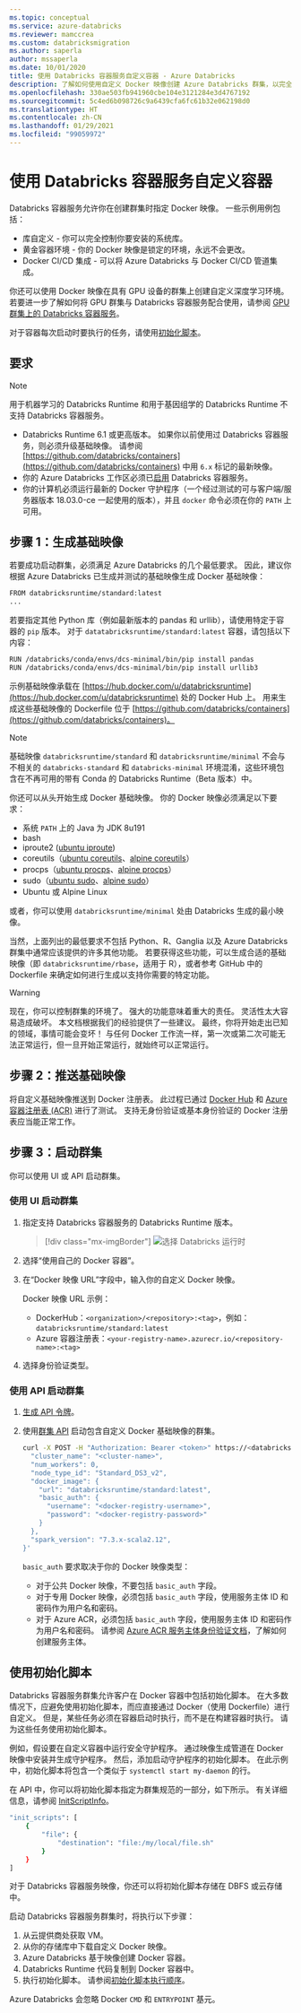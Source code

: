 ```yaml
---
ms.topic: conceptual
ms.service: azure-databricks
ms.reviewer: mamccrea
ms.custom: databricksmigration
ms.author: saperla
author: mssaperla
ms.date: 10/01/2020
title: 使用 Databricks 容器服务自定义容器 - Azure Databricks
description: 了解如何使用自定义 Docker 映像创建 Azure Databricks 群集，以完全控制库自定义、环境锁定和 CI/CD 集成。
ms.openlocfilehash: 330ae503fb941960cbe104e3121284e3d4767192
ms.sourcegitcommit: 5c4ed6b098726c9a6439cfa6fc61b32e062198d0
ms.translationtype: HT
ms.contentlocale: zh-CN
ms.lasthandoff: 01/29/2021
ms.locfileid: "99059972"
---
```

# <a name="customize-containers-with-databricks-container-services"></a><a id="containers"> </a><a id="customize-containers-with-databricks-container-services"> </a>使用 Databricks 容器服务自定义容器

Databricks 容器服务允许你在创建群集时指定 Docker 映像。 一些示例用例包括：

* 库自定义 - 你可以完全控制你要安装的系统库。
* 黄金容器环境 - 你的 Docker 映像是锁定的环境，永远不会更改。
* Docker CI/CD 集成 - 可以将 Azure Databricks 与 Docker CI/CD 管道集成。

你还可以使用 Docker 映像在具有 GPU 设备的群集上创建自定义深度学习环境。 若要进一步了解如何将 GPU 群集与 Databricks 容器服务配合使用，请参阅 [GPU 群集上的 Databricks 容器服务](gpu.md#databricks-container-services-on-gpu-clusters)。

对于容器每次启动时要执行的任务，请使用[初始化脚本](#containers-init-script)。

## <a name="requirements"></a>要求

> [!NOTE]
>
> 用于机器学习的 Databricks Runtime 和用于基因组学的 Databricks Runtime 不支持 Databricks 容器服务。

* Databricks Runtime 6.1 或更高版本。 如果你以前使用过 Databricks 容器服务，则必须升级基础映像。 请参阅 [https://github.com/databricks/containers](https://github.com/databricks/containers) 中用 `6.x` 标记的最新映像。
* 你的 Azure Databricks 工作区必须已[启用](../administration-guide/clusters/container-services.md) Databricks 容器服务。
* 你的计算机必须运行最新的 Docker 守护程序（一个经过测试的可与客户端/服务器版本 18.03.0-ce 一起使用的版本），并且 `docker` 命令必须在你的 `PATH` 上可用。

## <a name="step-1-build-your-base"></a>步骤 1：生成基础映像

若要成功启动群集，必须满足 Azure Databricks 的几个最低要求。 因此，建议你根据 Azure Databricks 已生成并测试的基础映像生成 Docker 基础映像：

```bash
FROM databricksruntime/standard:latest
...
```

若要指定其他 Python 库（例如最新版本的 pandas 和 urllib），请使用特定于容器的 `pip` 版本。 对于 `datatabricksruntime/standard:latest` 容器，请包括以下内容：

```bash
RUN /databricks/conda/envs/dcs-minimal/bin/pip install pandas
RUN /databricks/conda/envs/dcs-minimal/bin/pip install urllib3
```

示例基础映像承载在 [https://hub.docker.com/u/databricksruntime](https://hub.docker.com/u/databricksruntime) 处的 Docker Hub 上。 用来生成这些基础映像的 Dockerfile 位于 [https://github.com/databricks/containers](https://github.com/databricks/containers)。

> [!NOTE]
>
> 基础映像 `databricksruntime/standard` 和 `databricksruntime/minimal` 不会与不相关的 `databricks-standard` 和 `databricks-minimal` 环境混淆，这些环境包含在不再可用的带有 Conda 的 Databricks Runtime（Beta 版本）中。

你还可以从头开始生成 Docker 基础映像。 你的 Docker 映像必须满足以下要求：

* 系统 `PATH` 上的 Java 为 JDK 8u191
* bash
* iproute2 ([ubuntu iproute](https://packages.ubuntu.com/search?keywords=iproute2))
* coreutils（[ubuntu coreutils](https://packages.ubuntu.com/search?keywords=coreutils)、[alpine coreutils](https://pkgs.alpinelinux.org/package/v3.3/main/x86/coreutils)）
* procps（[ubuntu procps](https://packages.ubuntu.com/search?keywords=procps)、[alpine procps](https://pkgs.alpinelinux.org/package/v3.3/main/x86/procps)）
* sudo（[ubuntu sudo](https://packages.ubuntu.com/search?keywords=sudo)、[alpine sudo](https://pkgs.alpinelinux.org/package/v3.3/main/x86/sudo)）
* Ubuntu 或 Alpine Linux

或者，你可以使用 `databricksruntime/minimal` 处由 Databricks 生成的最小映像。

当然，上面列出的最低要求不包括 Python、R、Ganglia 以及 Azure Databricks 群集中通常应该提供的许多其他功能。 若要获得这些功能，可以生成合适的基础映像（即 `databricksruntime/rbase`，适用于 R），或者参考 GitHub 中的 Dockerfile 来确定如何进行生成以支持你需要的特定功能。

> [!WARNING]
>
> 现在，你可以控制群集的环境了。 强大的功能意味着重大的责任。 灵活性太大容易造成破坏。 本文档根据我们的经验提供了一些建议。 最终，你将开始走出已知的领域，事情可能会变坏！ 与任何 Docker 工作流一样，第一次或第二次可能无法正常运行，但一旦开始正常运行，就始终可以正常运行。

## <a name="step-2-push-your-base-image"></a>步骤 2：推送基础映像

将自定义基础映像推送到 Docker 注册表。 此过程已通过 [Docker Hub](https://hub.docker.com/) 和 [Azure 容器注册表 (ACR)](/container-registry/) 进行了测试。 支持无身份验证或基本身份验证的 Docker 注册表应当能正常工作。

## <a name="step-3-launch-your-cluster"></a>步骤 3：启动群集

你可以使用 UI 或 API 启动群集。

### <a name="launch-your-cluster-using-the-ui"></a>使用 UI 启动群集

1. 指定支持 Databricks 容器服务的 Databricks Runtime 版本。

   > [!div class="mx-imgBorder"]
   > ![选择 Databricks 运行时](../_static/images/clusters/custom-container-azure.png)

2. 选择“使用自己的 Docker 容器”。
3. 在“Docker 映像 URL”字段中，输入你的自定义 Docker 映像。

   Docker 映像 URL 示例：

   * DockerHub：`<organization>/<repository>:<tag>`，例如：`databricksruntime/standard:latest`
   * Azure 容器注册表：`<your-registry-name>.azurecr.io/<repository-name>:<tag>`
4. 选择身份验证类型。

### <a name="launch-your-cluster-using-the-api"></a>使用 API 启动群集

1. [生成 API 令牌](../dev-tools/api/latest/authentication.md)。
2. 使用[群集 API](../dev-tools/api/latest/clusters.md) 启动包含自定义 Docker 基础映像的群集。

   ```bash
   curl -X POST -H "Authorization: Bearer <token>" https://<databricks-instance>/api/2.0/clusters/create -d '{
     "cluster_name": "<cluster-name>",
     "num_workers": 0,
     "node_type_id": "Standard_DS3_v2",
     "docker_image": {
       "url": "databricksruntime/standard:latest",
       "basic_auth": {
         "username": "<docker-registry-username>",
         "password": "<docker-registry-password>"
       }
     },
     "spark_version": "7.3.x-scala2.12",
   }'
   ```

   `basic_auth` 要求取决于你的 Docker 映像类型：

   * 对于公共 Docker 映像，不要包括 `basic_auth` 字段。
   * 对于专用 Docker 映像，必须包括 `basic_auth` 字段，使用服务主体 ID 和密码作为用户名和密码。
   * 对于 Azure ACR，必须包括 `basic_auth` 字段，使用服务主体 ID 和密码作为用户名和密码。 请参阅 [Azure ACR 服务主体身份验证文档](/container-registry/container-registry-auth-service-principal)，了解如何创建服务主体。

## <a name="use-an-init-script"></a><a id="containers-init-script"> </a><a id="use-an-init-script"> </a>使用初始化脚本

Databricks 容器服务群集允许客户在 Docker 容器中包括初始化脚本。 在大多数情况下，应避免使用初始化脚本，而应直接通过 Docker（使用 Dockerfile）进行自定义。 但是，某些任务必须在容器启动时执行，而不是在构建容器时执行。 请为这些任务使用初始化脚本。

例如，假设要在自定义容器中运行安全守护程序。 通过映像生成管道在 Docker 映像中安装并生成守护程序。 然后，添加启动守护程序的初始化脚本。 在此示例中，初始化脚本将包含一个类似于 `systemctl start my-daemon` 的行。

在 API 中，你可以将初始化脚本指定为群集规范的一部分，如下所示。 有关详细信息，请参阅 [InitScriptInfo](../dev-tools/api/latest/clusters.md#initscriptinfo)。

```bash
"init_scripts": [
    {
        "file": {
            "destination": "file:/my/local/file.sh"
        }
    }
]
```

对于 Databricks 容器服务映像，你还可以将初始化脚本存储在 DBFS 或云存储中。

启动 Databricks 容器服务群集时，将执行以下步骤：

1. 从云提供商处获取 VM。
2. 从你的存储库中下载自定义 Docker 映像。
3. Azure Databricks 基于映像创建 Docker 容器。
4. Databricks Runtime 代码复制到 Docker 容器中。
5. 执行初始化脚本。 请参阅[初始化脚本执行顺序](init-scripts.md#init-script-execution-order)。

Azure Databricks 会忽略 Docker `CMD` 和 `ENTRYPOINT` 基元。
